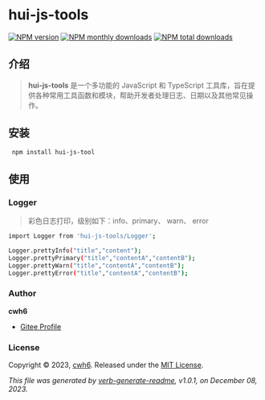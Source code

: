 # hui-js-tools 

[![NPM version](https://img.shields.io/npm/v/is-glob.svg?style=flat)](https://www.npmjs.com/package/is-glob) [![NPM monthly downloads](https://img.shields.io/npm/dm/is-glob.svg?style=flat)](https://npmjs.org/package/is-glob) [![NPM total downloads](https://img.shields.io/npm/dt/is-glob.svg?style=flat)](https://npmjs.org/package/is-glob) 

## 介绍
> **hui-js-tools** 是一个多功能的 JavaScript 和 TypeScript 工具库，旨在提供各种常用工具函数和模块，帮助开发者处理日志、日期以及其他常见操作。


## 安装

```sh
 npm install hui-js-tool
```

## 使用

### Logger
>彩色日志打印，级别如下：info、primary、 warn、 error  

```sh
import Logger from 'hui-js-tools/Logger';

Logger.prettyInfo("title","content");
Logger.prettyPrimary("title","contentA","contentB");
Logger.prettyWarn("title","contentA","contentB");
Logger.prettyError("title","contentA","contentB");
```


### Author

**cwh6**

* [Gitee Profile](https://gitee.com/CWH6)


### License

Copyright © 2023, [cwh6](https://gitee.com/CWH6).
Released under the [MIT License](LICENSE).


_This file was generated by [verb-generate-readme](https://github.com/verbose/verb-generate-readme), v1.0.1, on December 08, 2023._